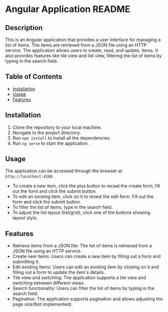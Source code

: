 Angular Application README
==========================

Description
-----------

This is an Angular application that provides a user interface for managing a list of items. The items are retrieved from a JSON file using an HTTP service. The application allows users to create, read, and update, items. It also provides features like tile view and list view, filtering the list of items by typing in the search field.

Table of Contents
-----------------

-   [Installation](#installation)
-   [Usage](#usage)
-   [Features](#features)

Installation
------------

1.  Clone the repository to your local machine.
2.  Navigate to the project directory.
3.  Run `npm install` to install all the dependencies.
4.  Run `ng serve` to start the application.

Usage
-----

The application can be accessed through the browser at `http://localhost:4200`.

-   To create a new item, click the plus button to receal the create form, fill out the form and click the submit button.
-   To edit an existing item, click on it to reveal the edit form. Fill out the form and click the submit button.
-   To filter the list of items, type in the search field.
-   To adjust the list layout (list/grid), click one of the buttons showing layout style.

Features
--------

-   Retrieve items from a JSON file: The list of items is retrieved from a JSON file using an HTTP service.
-   Create new items: Users can create a new item by filling out a form and submitting it.
-   Edit existing items: Users can edit an existing item by clicking on it and filling out a form to update the item's details.
-   Tile view and switching: The application supports a tile view and switching between different views.
-   Search functionality: Users can filter the list of items by typing in the search field.
-   Pagination: The application supports pagination and allows adjusting the page size(Not implemented).
